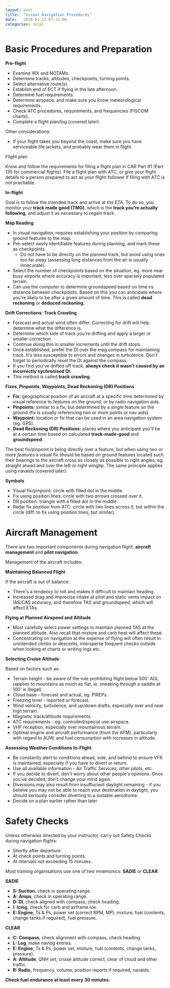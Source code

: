 ```yaml
---
layout: post
title:  "Visual Navigation Procedures"
date:   2018-01-22 07:31:00
categories: nzcpl
---
```


# Basic Procedures and Preparation

**Pre-flight**

 * Examine WX and NOTAMs.
 * Determine tracks, altitudes, checkpoints, turning points.
 * Select alternative route(s).
 * Establish end of ECT if flying in the late afternoon.
 * Determine fuel requirements.
 * Determine airspace, and make sure you know meteorological requirements.
 * Check ATC procedures, requirements, and frequencies (FISCOM charts).
 * Complete a flight plan/log (covered later).

Other considerations:

 * If your flight takes you beyond the coast, make sure you have serviceable life jackets, and probably
   wear them in flight.

Flight plan:

Know and follow the requirements for filing a flight plan in CAR Part 91 (Part 135 for commercial
flights). File a flight plan with ATC, or give your flight details to a person prepared to act as your
flight-follower if filing with ATC is not practiable.

**In-flight**

Goal is to follow the intended track and arrive at the ETA. To do so, you monitor your **track made good
(TMG)**, which is the **track you're actually following**, and adjust it as necessary to regain track.

**Map Reading**

 * In visual navigation, requires establishing your position by comparing ground features to the map.
 * Pre-select easily identifiable features during planning, and mark these as checkpoints.
    * Do not have to be directly on the planned track, but avoid using ones too far away (assessing long
      distances from the air is usually innacurate).
 * Select the number of checkpoints based on the situation, eg. more near busy airports where accuracy
   is important, less over sparsely populated terrain.
 * Can use the computer to determine groundspeed based on time vs. distance between checkpoints. Based
   on this you can anticipate where you're likely to be after a given amount of time. This is called
   **dead reckoning** or **deduced reckoning.**

**Drift Corrections: Track Crawling**

 * Forecast and actual wind often differ. Correcting for drift will help determine what the difference is.
 * Determine which side of track you're drifting and apply a larger or smaller correction.
 * Continue doing this in smaller increments until the drift stops.
 * Once established, prefer the DI over the mag compass for maintaining track. It's less susceptible to
   errors and changes in turbulence. Don't forget to periodically reset the DI against the compass.
 * If you find you've drifted off track, **always check it wasn't caused by an incorrectly sychronised
   DI.**
 * This method is called **track crawling.**

**Fixes, Pinpoints, Waypoints, Dead Reckoning (DR) Positions**

 * **Fix:** geographical position of an aircraft at a specific time determined by visual reference to
   features on the ground, or by radio navigation aids.
 * **Pinpoints:** similar to a fix, but determined by a single feature on the ground (fix is usually
   referencing two or more points or nav aids).
 * **Waypoint:** location or fix that can be used in an area navigation system (eg. GPS).
 * **Dead Reckoning (DR) Positions:** places where you anticipate you'll be at a certain time based
   on calculated **track-made-good** and **groundspeed**.

The best fix/pinpoint is being directly over a feature, but when using *two or more features* a visual
fix should be based on ground features located such their bearings to the aircraft cross as closely
as possible to right angles, eg. straight ahead and over the left or right wingtip. The same principle
applies using navaids (covered later).

**Symbols**

 * Visual fix/pinpoint: circle with filled dot in the middle.
 * Fix using position lines: circle with two *arrows* crossed over it.
 * DR position: triangle with a filled dot in the middle.
 * Radar fix position from ATC: circle with two lines across it, but within the circle (diff. to fix
   using position lines, but similar).

# Aircraft Management

There are two important components during navigation flight: **aircraft management** and **pilot
navigation**.

Management of the aircraft includes:

**Maintaining Balanced Flight**

If the aircraft is out of balance:

 * There's a tendency to roll and makes it difficult to maintain heading.
 * Increased drag and imprecise intake at pitot and static vents impact on IAS/CAS accuracy, and
   therefore TAS and groundspeed, which will affect ETAs.

**Flying at Planned Airspeed and Altitude**

 * Must carefully select power settings to maintain planned TAS at the planned altitude. Also recall
   that mixture and carb heat will affect these.
 * Concentrating on navigation at the expense of flying will often result in unintended climbs or descents,
   intersperse frequent checks outside when looking at charts or writing logs etc.

**Selecting Cruise Altitude**

Based on factors such as:

 * Terrain height - be aware of the rule prohibiting flight below 500' AGL (applies to mountains as much
   as flat, ie. sneaking through a saddle at 100' is illegal).
 * Cloud base - forecast and actual, eg. PIREPs.
 * Freezing level - reported or forecast.
 * Wind velocity, turbulence, and up/down drafts, especially over and near high terrain.
 * Magnetic track/altitude requirements.
 * ATC requirements - eg. controlled/special use airspace.
 * VHF reception, especially over mountainous terrain.
 * Optimal engine and aircraft performance (from the AFM), particularly with regard to AUW, and fuel
   consumption with increases in altitude.

**Assessing Weather Conditions In-Flight**

 * Be constantly alert to conditions ahead, side, and behind to ensure VFR is maintained, especially if
   you have to divert or return.
 * Use all available information - Air Traffic Services, other pilots, etc.
 * If you decide to divert, don't worry about other people's opinions. Once you've decided, don't change
   your mind again.
 * Diversions may also result from insuffucient daylight remaining - if you believe you may not be
   able to reach your destination in daylight, you should seriously consider diverting to a suitable
   aerodrome.
 * Decide on a plan earlier rather than later.

# Safety Checks

Unless otherwise directed by your instructor, carry out Safety Checks during navigation flights:

 * Shortly after departure.
 * At check points and turning points.
 * At intervals not exceeding 15 minutes.

Most training organisations use one of two mnemonics: **SADIE** or **CLEAR**:

**SADIE**

 * **S: Suction**, check in operating range.
 * **A: Amps**, check in operating range.
 * **D: DI**, check aligned with compass, check heading.
 * **I: Icing**, check for carb and airframe ice.
 * **E: Engine**, Ts & Ps, power set (correct RPM, MP), mixture, fuel (contents, change tanks if
   required), fuel pressure.

**CLEAR**

 * **C: Compass**, check alignment with compass, check heading.
 * **L: Log**, make navlog entries.
 * **E: Engine**, Ts & Ps, power set, mixture, fuel (contents, change tanks, pressure).
 * **A: Altitude**, QNH set, cruise altitude correct, clear of cloud and other traffic.
 * **R: Radio**, frequency, volume, position reports if required, navaids.

**Check fuel endurance at least every 30 minutes.**
